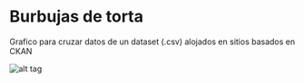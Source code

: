 # Burbujas de torta

Grafico para cruzar datos de un dataset (.csv) alojados en sitios basados en CKAN<br>

![alt tag](http://s30.postimg.org/tuh9bgi8h/burbuja_tortas.png)